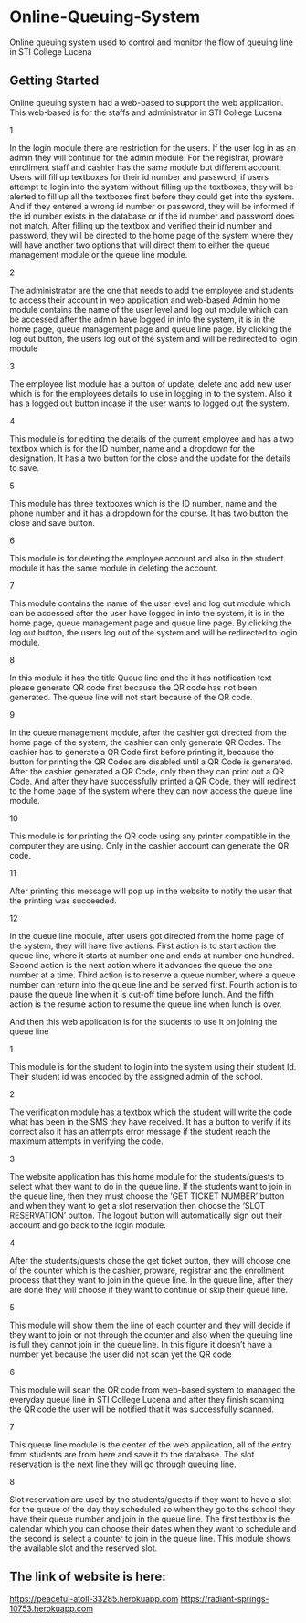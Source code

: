 # Online-Queuing-System

Online queuing system used to control and monitor the flow of queuing line in STI College Lucena

## Getting Started

Online queuing system had a web-based to support the web application. 
This web-based is for the staffs and administrator in STI College Lucena
	
1

In the login module there are restriction for the users. If the user log in as an admin they will continue for the admin module. For the registrar, proware enrollment staff and cashier has the same module but different account. Users will fill up textboxes for their id number and password, if users attempt to login into the system without filling up the textboxes, they will be alerted to fill up all the textboxes first before they could get into the system. And if they entered a wrong id number or password, they will be informed if the id number exists in the database or if the id number and password does not match. After filling up the textbox and verified their id number and password, they will be directed to the home page of the system where they will have another two options that will direct them to either the queue management module or the queue line module. 

2

The administrator are the one that needs to add the employee and students to access their account in web application and web-based
Admin home module contains the name of the user level and log out module which can be accessed after the admin have logged in into the system, it is in the home page, queue management page and queue line page. By clicking the log out button, the users log out of the system and will be redirected to login module

3

The employee list module has a button of update, delete and add new user which is for the employees details to use in logging in to the system. Also it has a logged out button incase if the user wants to logged out the system.

4

This module is for editing the details of the current employee and has a two textbox which is for the ID number, name and a dropdown for the designation. It has a two button for the close and the update for the details to save.

5

This module has three textboxes which is the ID number, name and the phone number and it has a dropdown for the course. It has two button the close and save button.

6

This module is for deleting the employee account and also in the student module it has the same module in deleting the account. 

7

This module contains the name of the user level and log out module which can be accessed after the user have logged in into the system, it is in the home page, queue management page and queue line page. By clicking the log out button, the users log out of the system and will be redirected to login module.

8

In this module it has the title Queue line and the it has notification text please generate QR code first because the QR code has not been generated. The queue line will not start because of the QR code.

9

In the queue management module, after the cashier got directed from the home page of the system, the cashier can only generate QR Codes. The cashier has to generate a QR Code first before printing it, because the button for printing the QR Codes are disabled until a QR Code is generated. After the cashier generated a QR Code, only then they can print out a QR Code. And after they have successfully printed a QR Code, they will redirect to the home page of the system where they can now access the queue line module.

10

This module is for printing the QR code using any printer compatible in the computer they are using. Only in the cashier account can generate the QR code. 

11

After printing this message will pop up in the website to notify the user that the printing was succeeded.

12

In the queue line module, after users got directed from the home page of the system, they will have five actions. First action is to start action the queue line, where it starts at number one and ends at number one hundred. Second action is the next action where it advances the queue the one number at a time. Third action is to reserve a queue number, where a queue number can return into the queue line and be served first. Fourth action is to pause the queue line when it is cut-off time before lunch. And the fifth action is the resume action to resume the queue line when lunch is over.

And then this web application is for the students to use it on joining the queue line

1

This module is for the student to login into the system using their student Id. Their student id was encoded by the assigned admin of the school.

2

The verification module has a textbox which the student will write the code what has been in the SMS they have received. It has a button to verify if its correct also it has an attempts error message if the student reach the maximum attempts in verifying the code.

3

The website application has this home module for the students/guests to select what they want to do in the queue line. If the students want to join in the queue line, then they must choose the ‘GET TICKET NUMBER’ button and when they want to get a slot reservation then choose the ‘SLOT RESERVATION’ button. The logout button will automatically sign out their account and go back to the login module.

4 

After the students/guests chose the get ticket button, they will choose one of the counter which is the cashier, proware, registrar and the enrollment process that they want to join in the queue line. In the queue line, after they are done they will choose if they want to continue or skip their queue line.

5


This module will show them the line of each counter and they will decide if they want to join or not through the counter and also when the queuing line is full they cannot join in the queue line. In this figure it doesn’t have a number yet because the user did not scan yet the QR code

6

This module will scan the QR code from web-based system to managed the everyday queue line in STI College Lucena and after they finish scanning the QR code the user will be notified that it was successfully scanned. 

7

This queue line module is the center of the web application, all of the entry from students are from here and save it to the database. The slot reservation is the next line they will go through queuing line.

8

Slot reservation are used by the students/guests if they want to have a slot for the queue of the day they scheduled so when they go to the school they have their queue number and join in the queue line. The first textbox is the calendar which you can choose their dates when they want to schedule and the second is select a counter to join in the queue line. This module shows the available slot and the reserved slot. 

## The link of website is here:
https://peaceful-atoll-33285.herokuapp.com
https://radiant-springs-10753.herokuapp.com
